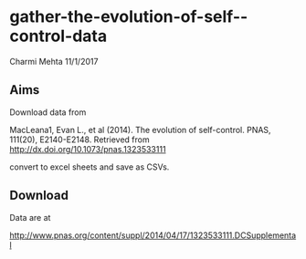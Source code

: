 gather-the-evolution-of-self--control-data
================
Charmi Mehta
11/1/2017

Aims
----

Download data from

MacLeana1, Evan L., et al (2014). The evolution of self-control. PNAS, 111(20), E2140-E2148. Retrieved from <http://dx.doi.org/10.1073/pnas.1323533111>

convert to excel sheets and save as CSVs.

Download
--------

Data are at

<http://www.pnas.org/content/suppl/2014/04/17/1323533111.DCSupplemental>

